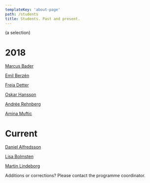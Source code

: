 ```yaml
---
templateKey: 'about-page'
path: /students
title: Students. Past and present.
---
```


(a selection)

# 2018

[Marcus Bader](http://marcusbader.000webhostapp.com/)

[Emil Berzén](http://www.berzen.se)

[Freja Detter](http://frejadetter.com)

[Oskar Hansson](https://oskarbhansson.nu/)

[Andrée Rehnberg](http://andreerehnberg.com)

[Amina Muftic](http://www.aminamuftic.com)

# Current

[Daniel Alfredsson](http://daniel-alfredsson.com)

[Lisa Bolmsten](http://lisabolmsten.se)

[Martin Lindeborg](http://www.ux.martinlindeborg.com)

Additions or corrections? Please contact the programme coordinator.
